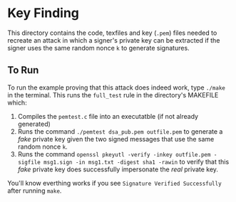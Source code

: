 # Key Finding
This directory contains the code, texfiles and key (`.pem`) files needed to recreate an attack in which a signer's private key can be extracted if the signer uses the same random nonce `k` to generate signatures.

## To Run
To run the example proving that this attack does indeed work, type `./make` in the terminal. This runs the `full_test` rule in the directory's MAKEFILE which:
1. Compiles the `pemtest.c` file into an executatble (if not already generated)
2. Runs the command `./pemtest dsa_pub.pem outfile.pem` to generate a *fake* private key given the two signed messages that use the same random nonce `k`.
3. Runs the command `openssl pkeyutl -verify -inkey outfile.pem -sigfile msg1.sign -in msg1.txt -digest sha1 -rawin` to verify that this *fake* private key does successfully impersonate the *real* private key.

You'll know everthing works if you see `Signature Verified Successfully` after running `make`.
